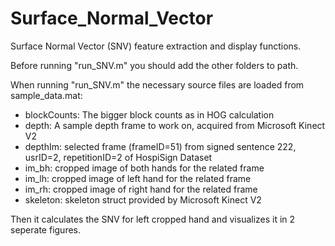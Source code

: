 # Surface_Normal_Vector
Surface Normal Vector (SNV) feature extraction and display functions.

Before running "run_SNV.m" you should add the other folders to path.

When running "run_SNV.m" the necessary source files are loaded from sample_data.mat:
- blockCounts: The bigger block counts as in HOG calculation
- depth: A sample depth frame to work on, acquired from Microsoft Kinect V2
- depthIm: selected frame (frameID=51) from signed sentence 222, usrID=2, repetitionID=2 of HospiSign Dataset
- im_bh: cropped image of both hands for the related frame
- im_lh: cropped image of left hand for the related frame
- im_rh: cropped image of right hand for the related frame
- skeleton: skeleton struct provided by Microsoft Kinect V2 

Then it calculates the SNV for left cropped hand and visualizes it in 2 seperate figures.
